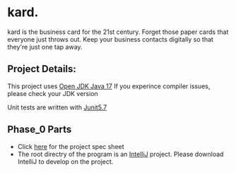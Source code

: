 # kard.

kard is the business card for the 21st century. Forget those paper cards that everyone just throws out. Keep your business contacts digitally so that they're just one tap away.

## Project Details:

This project uses [Open JDK Java 17](https://jdk.java.net/17/) If you experince compiler issues, please check your JDK version

Unit tests are written with [Junit5.7](https://junit.org/junit5/) 



## Phase_0 Parts

- Click [here](https://github.com/CSC207-UofT/course-project-purplemongoose/blob/main/Phase_0/specsheet.md) for the project spec sheet
- The root directry of the program is an [IntelliJ](https://www.jetbrains.com/idea/) project. Please download IntelliJ to develop on the project.

